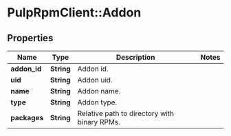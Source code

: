 # PulpRpmClient::Addon

## Properties
Name | Type | Description | Notes
------------ | ------------- | ------------- | -------------
**addon_id** | **String** | Addon id. | 
**uid** | **String** | Addon uid. | 
**name** | **String** | Addon name. | 
**type** | **String** | Addon type. | 
**packages** | **String** | Relative path to directory with binary RPMs. | 


